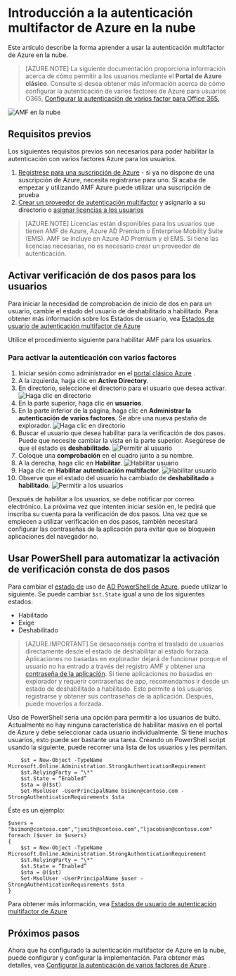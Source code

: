 <properties
    pageTitle="Haz iniciado AMF Azure en la nube | Microsoft Azure"
    description="Esta es la página de autenticación multifactor de Azure de Microsoft que describe cómo empezar a trabajar con AMF Azure en la nube."
    services="multi-factor-authentication"
    documentationCenter=""
    authors="kgremban"
    manager="femila"
    editor="yossib"/>

<tags
    ms.service="multi-factor-authentication"
    ms.workload="identity"
    ms.tgt_pltfrm="na"
    ms.devlang="na"
    ms.topic="get-started-article"
    ms.date="10/17/2016"
    ms.author="kgremban"/>

# <a name="getting-started-with-azure-multi-factor-authentication-in-the-cloud"></a>Introducción a la autenticación multifactor de Azure en la nube
Este artículo describe la forma aprender a usar la autenticación multifactor de Azure en la nube.

> [AZURE.NOTE]  La siguiente documentación proporciona información acerca de cómo permitir a los usuarios mediante el **Portal de Azure clásico**. Consulte si desea obtener más información acerca de cómo configurar la autenticación de varios factores de Azure para usuarios O365, [Configurar la autenticación de varios factor para Office 365.](https://support.office.com/article/Set-up-multi-factor-authentication-for-Office-365-users-8f0454b2-f51a-4d9c-bcde-2c48e41621c6?ui=en-US&rs=en-US&ad=US)

![AMF en la nube](./media/multi-factor-authentication-get-started-cloud/mfa_in_cloud.png)

## <a name="prerequisites"></a>Requisitos previos
Los siguientes requisitos previos son necesarios para poder habilitar la autenticación con varios factores Azure para los usuarios.


1. [Regístrese para una suscripción de Azure](https://azure.microsoft.com/pricing/free-trial/) - si ya no dispone de una suscripción de Azure, necesita registrarse para uno. Si acaba de empezar y utilizando AMF Azure puede utilizar una suscripción de prueba
2. [Crear un proveedor de autenticación multifactor](multi-factor-authentication-get-started-auth-provider.md) y asignarlo a su directorio o [asignar licencias a los usuarios](multi-factor-authentication-get-started-assign-licenses.md)

> [AZURE.NOTE]  Licencias están disponibles para los usuarios que tienen AMF de Azure, Azure AD Premium o Enterprise Mobility Suite (EMS).  AMF se incluye en Azure AD Premium y el EMS. Si tiene las licencias necesarias, no es necesario crear un proveedor de autenticación.


## <a name="turn-on-two-step-verification-for-users"></a>Activar verificación de dos pasos para los usuarios
Para iniciar la necesidad de comprobación de inicio de dos en para un usuario, cambie el estado del usuario de deshabilitado a habilitado.  Para obtener más información sobre los Estados de usuario, vea [Estados de usuario de autenticación multifactor de Azure](multi-factor-authentication-get-started-user-states.md)

Utilice el procedimiento siguiente para habilitar AMF para los usuarios.

### <a name="to-turn-on-multi-factor-authentication"></a>Para activar la autenticación con varios factores

1.  Iniciar sesión como administrador en el [portal clásico Azure](https://manage.windowsazure.com) .
2.  A la izquierda, haga clic en **Active Directory**.
3.  En directorio, seleccione el directorio para el usuario que desea activar.
![Haga clic en directorio](./media/multi-factor-authentication-get-started-cloud/directory1.png)
4.  En la parte superior, haga clic en **usuarios**.
5.  En la parte inferior de la página, haga clic en **Administrar la autenticación de varios factores**. Se abre una nueva pestaña de explorador.
![Haga clic en directorio](./media/multi-factor-authentication-get-started-cloud/manage1.png)
6.  Buscar el usuario que desea habilitar para la verificación de dos pasos. Puede que necesite cambiar la vista en la parte superior. Asegúrese de que el estado es **deshabilitado.** 
 ![Permitir al usuario](./media/multi-factor-authentication-get-started-cloud/enable1.png)
7.  Coloque una **comprobación** en el cuadro junto a su nombre.
7.  A la derecha, haga clic en **Habilitar**.
![Habilitar usuario](./media/multi-factor-authentication-get-started-cloud/user1.png)
8.  Haga clic en **Habilitar autenticación multifactor**.
![Habilitar usuario](./media/multi-factor-authentication-get-started-cloud/enable2.png)
9.  Observe que el estado del usuario ha cambiado de **deshabilitado** a **habilitado**.
![Permitir a los usuarios](./media/multi-factor-authentication-get-started-cloud/user.png)

Después de habilitar a los usuarios, se debe notificar por correo electrónico. La próxima vez que intenten iniciar sesión en, le pedirá que inscriba su cuenta para la verificación de dos pasos. Una vez que se empiecen a utilizar verificación en dos pasos, también necesitará configurar las contraseñas de la aplicación para evitar que se bloqueen aplicaciones del navegador no.


## <a name="use-powershell-to-automate-turning-on-two-step-verification"></a>Usar PowerShell para automatizar la activación de verificación consta de dos pasos

Para cambiar el [estado de](multi-factor-authentication-whats-next.md) uso de [AD PowerShell de Azure](../powershell-install-configure.md), puede utilizar lo siguiente.  Se puede cambiar `$st.State` igual a uno de los siguientes estados:

- Habilitado
- Exige
- Deshabilitado  

> [AZURE.IMPORTANT]  Se desaconseja contra el traslado de usuarios directamente desde el estado de deshabilitar al estado forzada. Aplicaciones no basadas en explorador dejará de funcionar porque el usuario no ha entrado a través del registro AMF y obtener una [contraseña de la aplicación](multi-factor-authentication-whats-next.md#app-passwords). Si tiene aplicaciones no basadas en explorador y requerir contraseñas de app, recomendamos ir desde un estado de deshabilitado a habilitado. Esto permite a los usuarios registrarse y obtener sus contraseñas de la aplicación. Después, puede moverlos a forzada.

Uso de PowerShell sería una opción para permitir a los usuarios de bulto. Actualmente no hay ninguna característica de habilitar masiva en el portal de Azure y debe seleccionar cada usuario individualmente. Si tiene muchos usuarios, esto puede ser bastante una tarea. Creando un PowerShell script usando la siguiente, puede recorrer una lista de los usuarios y les permitan.

        $st = New-Object -TypeName Microsoft.Online.Administration.StrongAuthenticationRequirement
        $st.RelyingParty = "\*"
        $st.State = “Enabled”
        $sta = @($st)
        Set-MsolUser -UserPrincipalName bsimon@contoso.com -StrongAuthenticationRequirements $sta

Éste es un ejemplo:

    $users = "bsimon@contoso.com","jsmith@contoso.com","ljacobson@contoso.com"
    foreach ($user in $users)
    {
        $st = New-Object -TypeName Microsoft.Online.Administration.StrongAuthenticationRequirement
        $st.RelyingParty = "\*"
        $st.State = “Enabled”
        $sta = @($st)
        Set-MsolUser -UserPrincipalName $user -StrongAuthenticationRequirements $sta
    }


Para obtener más información, vea [Estados de usuario de autenticación multifactor de Azure](multi-factor-authentication-get-started-user-states.md)

## <a name="next-steps"></a>Próximos pasos
Ahora que ha configurado la autenticación multifactor de Azure en la nube, puede configurar y configurar la implementación. Para obtener más detalles, vea [Configurar la autenticación de varios factores de Azure](multi-factor-authentication-whats-next.md) .
